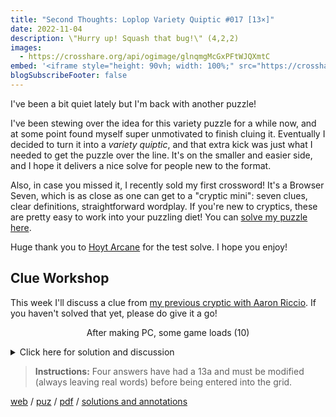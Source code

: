 ```yaml
---
title: "Second Thoughts: Loplop Variety Quiptic #017 [13×]"
date: 2022-11-04
description: \"Hurry up! Squash that bug!\" (4,2,2)
images:
  - https://crosshare.org/api/ogimage/glnqmgMcGxPFtWJQXmtC
embed: '<iframe style="height: 90vh; width: 100%;" src="https://crosshare.org/embed/glnqmgMcGxPFtWJQXmtC/ArvGvNkiqJRS71DkcyTunpgI9hr2" frameborder="0" allowfullscreen="true" allowtransparency="true"></iframe>'
blogSubscribeFooter: false
---
```


I've been a bit quiet lately but I'm back with another puzzle!

I've been stewing over the idea for this variety puzzle for a while now, and at
some point found myself super unmotivated to finish cluing it. Eventually I
decided to turn it into a _variety quiptic_, and that extra kick was just what
I needed to get the puzzle over the line. It's on the smaller and easier side,
and I hope it delivers a nice solve for people new to the format.

Also, in case you missed it, I recently sold my first crossword! It's a Browser
Seven, which is as close as one can get to a "cryptic mini": seven clues, clear
definitions, straightforward wordplay. If you're new to cryptics, these are
pretty easy to work into your puzzling diet! You can [solve my puzzle
here](https://thebrowser.com/browser-sevens/#puzzle-8-by-george-ho).

Huge thank you to [Hoyt Arcane](https://www.hoytarcane.com/) for the test
solve. I hope you enjoy!

## Clue Workshop

This week I'll discuss a clue from [my previous cryptic with Aaron
Riccio](/crosswords/012/). If you haven't solved that yet, please do give it a
go!

<p style="text-align:center">
After making PC, some game loads (10)
</p>

<details>
<summary>Click here for solution and discussion</summary>

- **Answer:** CARTRIDGES
- **Definition:** loads
- **Wordplay:** {pC}ARTRIDGES

Aaron and I went back and forth a lot on this one. The clue has a lot going for
it: it's clean and has a pleasing surface.

However, notice how:

- The wordplay (substituting a C for a P) is fairly easy to spot --- or at
  least, I think it's the easiest thing in this clue to parse.
- Once you've parsed that, the clue boils down to getting "some game" or
  "loads" in order to make any progress: both of which strike me as
  pretty tough clues for PARTRIDGES and CARTRIDGES.
  - You might be tempted to compare this to a double-definition clue (since
    there are two straight definitions!). However, there's a key difference:
    here, "some game" and "loads" define _different_ words, whereas double
    definition clues provide two definitions for the _same_ word. In some
    sense, there's actually _less_ information here.
- Solvers can't bounce back and forth between definition and wordplay, nor can
  they get a few letters somewhere in the answer. The only saving grace might
  be crossing letters.

Putting it all together, and I didn't feel very good giving the green light to
that clue.

Going forward, I'll try to avoid clues that do this, as this reduces the clue
to two straight definitions, which can feel unsatisfying. I'll endeavor to make
the entry shorter, or if I'm really painted into a corner, I can make one of
the straight definitions easier.

</details>

> **Instructions:** Four answers have had a 13a and must be modified (always leaving real words) before being entered into the grid.

[web](https://crosshare.org/crosswords/glnqmgMcGxPFtWJQXmtC/second-thoughts-loplop-variety-quiptic-017-13x)
/ [puz](/crosswords/loplop-017.puz)
/ [pdf](/crosswords/loplop-017.pdf)
/ [solutions and annotations](/crosswords/loplop-017-solutions.pdf)
